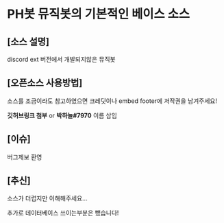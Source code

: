 # PH봇 뮤직봇의 기본적인 베이스 소스

[소스 설명]
-
discord ext 버전에서 개발되지않은 뮤직봇

[오픈소스 사용방법]
-
소스를 조금이라도 참고하였으면 크레딧이나 embed footer에 저작권을 남겨주세요!

**깃허브링크 첨부** or **박하늘#7970** 이름 삽입

[이슈]
-
버그제보 환영

[추신]
-
소스가 더럽지만 이해해주세요...

추가로 데이터베이스 쓰이는부분은 뺐습니다!
